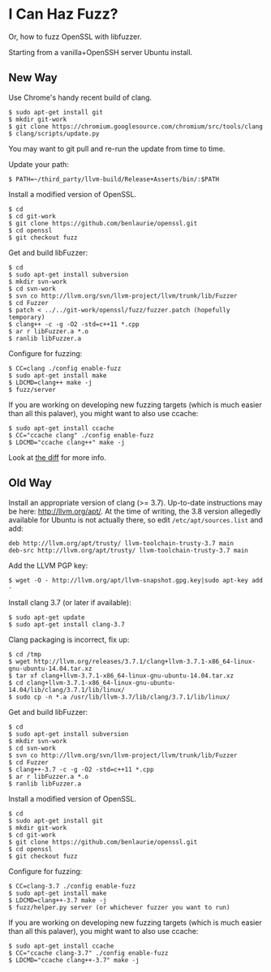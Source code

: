 # I Can Haz Fuzz?

Or, how to fuzz OpenSSL with libfuzzer.

Starting from a vanilla+OpenSSH server Ubuntu install.

## New Way

Use Chrome's handy recent build of clang.

    $ sudo apt-get install git
    $ mkdir git-work
    $ git clone https://chromium.googlesource.com/chromium/src/tools/clang
    $ clang/scripts/update.py

You may want to git pull and re-run the update from time to time.

Update your path:

    $ PATH=~/third_party/llvm-build/Release+Asserts/bin/:$PATH

Install a modified version of OpenSSL.

    $ cd
    $ cd git-work
    $ git clone https://github.com/benlaurie/openssl.git
    $ cd openssl
    $ git checkout fuzz

Get and build libFuzzer:

    $ cd
    $ sudo apt-get install subversion
    $ mkdir svn-work
    $ cd svn-work
    $ svn co http://llvm.org/svn/llvm-project/llvm/trunk/lib/Fuzzer
    $ cd Fuzzer
    $ patch < ../../git-work/openssl/fuzz/fuzzer.patch (hopefully temporary)
    $ clang++ -c -g -O2 -std=c++11 *.cpp
    $ ar r libFuzzer.a *.o
    $ ranlib libFuzzer.a

Configure for fuzzing:

    $ CC=clang ./config enable-fuzz
    $ sudo apt-get install make
    $ LDCMD=clang++ make -j
    $ fuzz/server

If you are working on developing new fuzzing targets (which is much easier
than all this palaver), you might want to also use ccache:

    $ sudo apt-get install ccache
    $ CC="ccache clang" ./config enable-fuzz
    $ LDCMD="ccache clang++" make -j

Look at [the
diff](https://github.com/benlaurie/openssl/compare/master...benlaurie:fuzz) for
more info.

## Old Way

Install an appropriate version of clang (>= 3.7). Up-to-date
instructions may be here: http://llvm.org/apt/. At the time of
writing, the 3.8 version allegedly available for Ubuntu is not
actually there, so edit `/etc/apt/sources.list` and add:

    deb http://llvm.org/apt/trusty/ llvm-toolchain-trusty-3.7 main
    deb-src http://llvm.org/apt/trusty/ llvm-toolchain-trusty-3.7 main

Add the LLVM PGP key:

    $ wget -O - http://llvm.org/apt/llvm-snapshot.gpg.key|sudo apt-key add -

Install clang 3.7 (or later if available):

    $ sudo apt-get update
    $ sudo apt-get install clang-3.7

Clang packaging is incorrect, fix up:

    $ cd /tmp
    $ wget http://llvm.org/releases/3.7.1/clang+llvm-3.7.1-x86_64-linux-gnu-ubuntu-14.04.tar.xz
    $ tar xf clang+llvm-3.7.1-x86_64-linux-gnu-ubuntu-14.04.tar.xz
    $ cd clang+llvm-3.7.1-x86_64-linux-gnu-ubuntu-14.04/lib/clang/3.7.1/lib/linux/
    $ sudo cp -n *.a /usr/lib/llvm-3.7/lib/clang/3.7.1/lib/linux/

Get and build libFuzzer:

    $ cd
    $ sudo apt-get install subversion
    $ mkdir svn-work
    $ cd svn-work
    $ svn co http://llvm.org/svn/llvm-project/llvm/trunk/lib/Fuzzer
    $ cd Fuzzer
    $ clang++-3.7 -c -g -O2 -std=c++11 *.cpp
    $ ar r libFuzzer.a *.o
    $ ranlib libFuzzer.a

Install a modified version of OpenSSL.

    $ cd
    $ sudo apt-get install git
    $ mkdir git-work
    $ cd git-work
    $ git clone https://github.com/benlaurie/openssl.git
    $ cd openssl
    $ git checkout fuzz

Configure for fuzzing:

    $ CC=clang-3.7 ./config enable-fuzz
    $ sudo apt-get install make
    $ LDCMD=clang++-3.7 make -j
    $ fuzz/helper.py server (or whichever fuzzer you want to run)

If you are working on developing new fuzzing targets (which is much easier
than all this palaver), you might want to also use ccache:

    $ sudo apt-get install ccache
    $ CC="ccache clang-3.7" ./config enable-fuzz
    $ LDCMD="ccache clang++-3.7" make -j
